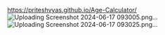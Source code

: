https://priteshvyas.github.io/Age-Calculator/
![Uploading Screenshot 2024-06-17 093005.png…]()
![Uploading Screenshot 2024-06-17 093025.png…]()
